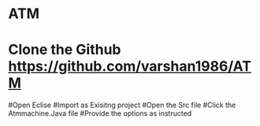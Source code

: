 # ATM
# Clone the Github https://github.com/varshan1986/ATM
#Open Eclise 
#Import as Exisitng project 
#Open the Src file 
#Click the Atmmachine.Java file 
#Provide the options as instructed 

